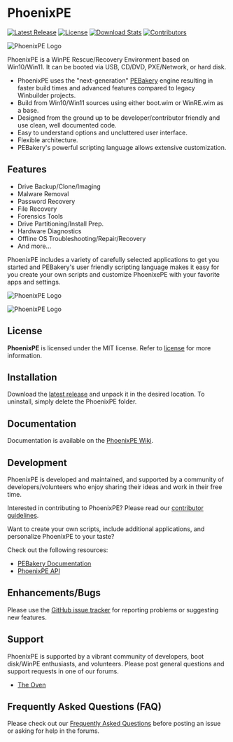 # PhoenixPE

[![Latest Release](https://img.shields.io/github/release-pre/phoenixpe/phoenixpe.svg?style=flat-square&label=Latest%20Release)](https://github.com/phoenixpe/phoenixpe/releases)
[![License](https://img.shields.io/badge/license-MIT-blue.svg?style=flat-square&label=License)](https://opensource.org/licenses/MIT)
[![Download Stats](https://img.shields.io/github/downloads/phoenixpe/phoenixpe/total.svg?label=Downloads&style=flat-square)](https://github.com/phoenixpe/phoenixpe/releases)
[![Contributors](https://img.shields.io/github/contributors/phoenixpe/phoenixpe.svg?style=flat-square&label=Contributors)](https://github.com/phoenixpe/phoenixpe/graphs/contributors)

![PhoenixPE Logo](https://github.com/PhoenixPE/PhoenixPE/blob/master/.github/Images/PhoenixPE.png)

PhoenixPE is a WinPE Rescue/Recovery Environment based on Win10/Win11. It can be booted via USB, CD/DVD, PXE/Network, or hard disk.

* PhoenixPE uses the "next-generation" [PEBakery](https://github.com/pebakery/PEBakery) engine resulting in faster build times and advanced features compared to legacy Winbuilder projects.
* Build from Win10/Win11 sources using either boot.wim or WinRE.wim as a base.
* Designed from the ground up to be developer/contributor friendly and use clean, well documented code.
* Easy to understand options and uncluttered user interface.
* Flexible architecture.
* PEBakery's powerful scripting language allows extensive customization.

## Features

* Drive Backup/Clone/Imaging
* Malware Removal
* Password Recovery
* File Recovery
* Forensics Tools
* Drive Partitioning/Install Prep.
* Hardware Diagnostics
* Offline OS Troubleshooting/Repair/Recovery
* And more...

PhoenixPE includes a variety of carefully selected applications to get you started and PEBakery's user friendly scripting language makes it easy for you create your own scripts and customize PhoenixePE with your favorite apps and settings.

![PhoenixPE Logo](https://github.com/PhoenixPE/PhoenixPE/blob/master/.github/Images/PhoenixPE-Main.png)

![PhoenixPE Logo](https://github.com/PhoenixPE/PhoenixPE/blob/master/.github/Images/PhoenixPE-Win11-01.png)

## License

**PhoenixPE** is licensed under the MIT license. Refer to [license](LICENSE) for more information.

## Installation

Download the [latest release](https://github.com/PhoenixPE/PhoenixPE/releases) and unpack it in the desired location. To uninstall, simply delete the PhoenixPE folder.

## Documentation

Documentation is available on the [PhoenixPE Wiki](https://github.com/PhoenixPE/PhoenixPE/wiki).

## Development

PhoenixPE is developed and maintained, and supported by a community of developers/volunteers who enjoy sharing their ideas and work in their free time. 

Interested in contributing to PhoenixPE? Please read our [contributor guidelines](https://github.com/PhoenixPE/PhoenixPE/blob/master/docs/CONTRIBUTING.md).

Want to create your own scripts, include additional applications, and personalize PhoenixPE to your taste?

Check out the following resources:
* [PEBakery Documentation](https://github.com/pebakery/pebakery-docs)
* [PhoenixPE API](https://github.com/PhoenixPE/PhoenixPE/wiki/PhoenixAPI)

## Enhancements/Bugs

Please use the [GitHub issue tracker](https://github.com/PhoenixPE/PhoenixPE/issues) for reporting problems or suggesting new features.

## Support

PhoenixPE is supported by a vibrant community of developers, boot disk/WinPE enthusiasts, and volunteers. Please post general questions and support requests in one of our forums.

* [The Oven](https://theoven.org/viewforum.php?f=26)

## Frequently Asked Questions (FAQ)

Please check out our [Frequently Asked Questions](https://github.com/PhoenixPE/PhoenixPE/wiki/FAQ) before posting an issue or asking for help in the forums.
